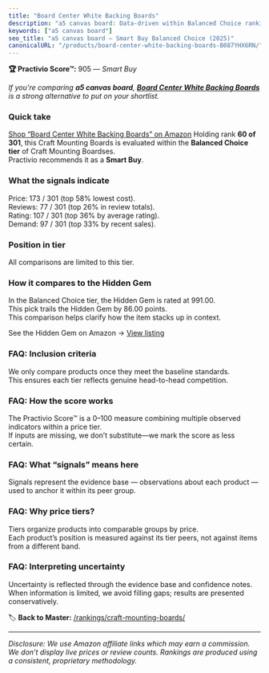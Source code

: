 ```yaml
---
title: "Board Center White Backing Boards"
description: "a5 canvas board: Data-driven within Balanced Choice ranking using the Practivio Score™. Positioned by quality, value, demand, findability, momentum."
keywords: ["a5 canvas board"]
seo_title: "a5 canvas board — Smart Buy Balanced Choice (2025)"
canonicalURL: "/products/board-center-white-backing-boards-B087YHX6RN/"
---
```


**🏆 Practivio Score™:** 905 — _Smart Buy_


*If you're comparing **a5 canvas board**, **[Board Center White Backing Boards](https://www.amazon.com/dp/B087YHX6RN?tag=practivio-20)** is a strong alternative to put on your shortlist.*
### Quick take
[Shop “Board Center White Backing Boards” on Amazon](https://www.amazon.com/dp/B087YHX6RN?tag=practivio-20)
Holding rank **60 of 301**, this Craft Mounting Boards is evaluated within the **Balanced Choice tier** of Craft Mounting Boardses.  
Practivio recommends it as a **Smart Buy**.

### What the signals indicate
Price: 173 / 301 (top 58% lowest cost).  
Reviews: 77 / 301 (top 26% in review totals).  
Rating: 107 / 301 (top 36% by average rating).  
Demand: 97 / 301 (top 33% by recent sales).

### Position in tier
All comparisons are limited to this tier.

### How it compares to the Hidden Gem
In the Balanced Choice tier, the Hidden Gem is rated at 991.00.  
This pick trails the Hidden Gem by 86.00 points.  
This comparison helps clarify how the item stacks up in context.  

See the Hidden Gem on Amazon → [View listing](https://www.amazon.com/dp/B00PEFCUKO?tag=practivio-20)

### FAQ: Inclusion criteria
We only compare products once they meet the baseline standards.  
This ensures each tier reflects genuine head-to-head competition.

### FAQ: How the score works
The Practivio Score™ is a 0–100 measure combining multiple observed indicators within a price tier.  
If inputs are missing, we don’t substitute—we mark the score as less certain.

### FAQ: What “signals” means here
Signals represent the evidence base — observations about each product — used to anchor it within its peer group.

### FAQ: Why price tiers?
Tiers organize products into comparable groups by price.  
Each product’s position is measured against its tier peers, not against items from a different band.

### FAQ: Interpreting uncertainty
Uncertainty is reflected through the evidence base and confidence notes.  
When information is limited, we avoid filling gaps; results are presented conservatively.


🏷️ **Back to Master:** [/rankings/craft-mounting-boards/](/rankings/craft-mounting-boards/)

---
_Disclosure: We use Amazon affiliate links which may earn a commission. We don’t display live prices or review counts. Rankings are produced using a consistent, proprietary methodology._
